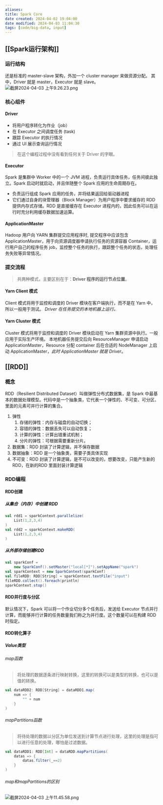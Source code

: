 ```yaml
---
aliases: 
title: Spark Core
date created: 2024-04-02 19:04:00
date modified: 2024-04-03 11:04:30
tags: [code/big-data, input]
---
```

## [[Spark运行架构]]
### 运行结构
还是标准的 master-slave 架构，外加一个 cluster manager 来做资源分配。
其中，Driver 就是 master，Executor 就是 slave。
![截屏2024-04-03 上午9.26.23.png](https://typora-tes.oss-cn-shanghai.aliyuncs.com/picgo/2024-04-03-09-26-25.png)

### 核心组件
#### Driver
- 将用户程序转化为作业（job）
- 在 Executor 之间调度任务 (task)
- 跟踪 Executor 的执行情况
- 通过 UI 展示查询运行情况
>在这个编程过程中没有看到任何关于 Driver 的字眼。

#### Executor
Spark 是集群中 Worker 中的一个 JVM 进程，负责运行具体任务，任务间彼此独立。Spark 启动时就启动，并且伴随整个 Spark 应用的生命周期存在。
- 负责运行组成 Spark 应用的任务，并将结果返回给驱动器进程
- 它们通过自身的块管理器（Block Manager）为用户程序中要求缓存的 RDD 提供内存式存储。RDD 是直接缓存在 Executor 进程内的，因此任务可以在运行时充分利用缓存数据加速运算。

#### ApplicationMaster
Hadoop 用户向 YARN 集群提交应用程序时, 提交程序中应该包含 ApplicationMaster，用于向资源调度器申请执行任务的资源容器 Container，运行用户自己的程序任务 job，监控整个任务的执行，跟踪整个任务的状态，处理任务失败等异常情况。

### 提交流程
>共两种模式，主要区别在于：**Driver 程序的运行节点位置**。
#### Yarn Client 模式
Client 模式将用于监控和调度的 Driver 模块在客户端执行，而不是在 Yarn 中，所以一般用于测试。
*Driver 在任务提交的本地机器上运行。*

#### Yarn Cluster 模式
Cluster 模式将用于监控和调度的 Driver 模块启动在 Yarn 集群资源中执行。一般应用于实际生产环境。
本地机器任务提交后向 ResourceManager 申请启动 ApplicationMaster，Resource 分配 container 后在合适的 NodeManager 上启动 ApplicationMaster，*此时 ApplicationMaster 就是 Driver*。

## [[RDD]]
### 概念
RDD（Resilient Distributed Dataset）叫做弹性分布式数据集，是 Spark 中最基本的数据处理模型。代码中是一个抽象类，它代表一个弹性的、不可变、可分区、里面的元素可并行计算的集合。

1. 弹性
	1. 存储的弹性：内存与磁盘的自动切换；
	2. 容错的弹性：数据丢失可以自动恢复；
	3. 计算的弹性：计算出错重试机制；
	4. 分片的弹性：可根据需要重新分片。
2. 数据集：RDD 封装了计算逻辑，并不保存数据
3. 数据抽象：RDD 是一个抽象类，需要子类具体实现
4. 不可变：RDD 封装了计算逻辑，是不可以改变的，想要改变，只能产生新的RDD，在新的RDD 里面封装计算逻辑

### RDD编程
#### RDD创建
##### 从集合（内存）中创建 RDD
```scala
val rdd1 = sparkContext.parallelize(
	List(1,2,3,4)
)
val rdd2 = sparkContext.makeRDD(
	List(1,2,3,4)
)
```
##### 从外部存储创建RDD
```scala
val sparkConf =
	new SparkConf().setMaster("local[*]").setAppName("spark")
val sparkContext = new SparkContext(sparkConf)
val fileRDD: RDD[String] = sparkContext.textFile("input")
fileRDD.collect().foreach(println)
sparkContext.stop()
```
#### RDD并行度与分区
默认情况下，Spark 可以将一个作业切分多个任务后，发送给 Executor 节点并行计算，而能够并行计算的任务数量我们称之为并行度。这个数量可以在构建 RDD 时指定。
#### RDD转化算子
##### Value类型
###### map函数
>将处理的数据逐条进行映射转换，这里的转换可以是类型的转换，也可以是值的转换。

```scala
val dataRDD2: RDD[String] = dataRDD1.map(
	num => {
		"" + num
	}
)
```
###### mapPartitions函数
>将待处理的数据以分区为单位发送到计算节点进行处理，这里的处理是指可以进行任意的处理，哪怕是过滤数据。

```scala
val dataRDD1: RDD[Int] = dataRDD.mapPartitions(
	datas => {
		datas.filter(_==2)
	}
)
```

###### map和mapPartitions的区别
![截屏2024-04-03 上午11.45.58.png](https://typora-tes.oss-cn-shanghai.aliyuncs.com/picgo/2024-04-03-11-46-01.png)
